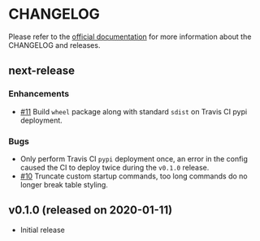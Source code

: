 # CHANGELOG

Please refer to the [official documentation](https://wilfred.readthedocs.io/en/latest/development/) for more information about the CHANGELOG and releases.

## next-release

### Enhancements

* [#11](https://github.com/wilfred-dev/wilfred/issues/11) Build `wheel` package along with standard `sdist` on Travis CI pypi deployment.

### Bugs

* Only perform Travis CI `pypi` deployment once, an error in the config caused the CI to deploy twice during the `v0.1.0` release.
* [#10](https://github.com/wilfred-dev/wilfred/issues/10) Truncate custom startup commands, too long commands do no longer break table styling.

## v0.1.0 (released on 2020-01-11)

* Initial release
